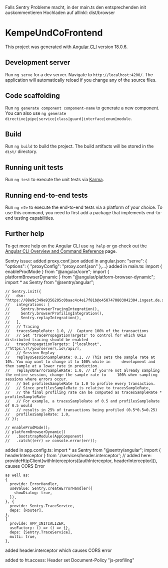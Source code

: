 Falls Sentry Probleme macht, in der main.ts den entsprechenden init auskommentieren
Hochladen auf allInkl: dist/browser

# KempeUndCoFrontend

This project was generated with [Angular CLI](https://github.com/angular/angular-cli) version 18.0.6.

## Development server

Run `ng serve` for a dev server. Navigate to `http://localhost:4200/`. The application will automatically reload if you change any of the source files.

## Code scaffolding

Run `ng generate component component-name` to generate a new component. You can also use `ng generate directive|pipe|service|class|guard|interface|enum|module`.

## Build

Run `ng build` to build the project. The build artifacts will be stored in the `dist/` directory.

## Running unit tests

Run `ng test` to execute the unit tests via [Karma](https://karma-runner.github.io).

## Running end-to-end tests

Run `ng e2e` to execute the end-to-end tests via a platform of your choice. To use this command, you need to first add a package that implements end-to-end testing capabilities.

## Further help

To get more help on the Angular CLI use `ng help` or go check out the [Angular CLI Overview and Command Reference](https://angular.dev/tools/cli) page.

Sentry issue:
added proxy.conf.json
added in angular.json:
    "serve": {
          "options": {
            "proxyConfig": "proxy.conf.json"
          },...}
added in main.ts:
    import { enableProdMode } from "@angular/core";
    import { platformBrowserDynamic } from "@angular/platform-browser-dynamic";
    import * as Sentry from "@sentry/angular";

    // Sentry.init({
    //   dsn: "https://88e9c349e9356205c0baac4c4e17f81b@o4507470803042304.ingest.de.sentry.io/4507917749452880",
    //   integrations: [
    //     Sentry.browserTracingIntegration(),
    //     Sentry.browserProfilingIntegration(),
    //     Sentry.replayIntegration(),
    //   ],
    //   // Tracing
    //   tracesSampleRate: 1.0, //  Capture 100% of the transactions
    //   // Set 'tracePropagationTargets' to control for which URLs distributed tracing should be enabled
    //   tracePropagationTargets: ["localhost", /^https:\/\/yourserver\.io\/api/],
    //   // Session Replay
    //   replaysSessionSampleRate: 0.1, // This sets the sample rate at 10%. You may want to change it to 100% while in     development and then sample at a lower rate in production.
    //   replaysOnErrorSampleRate: 1.0, // If you're not already sampling the entire session, change the sample rate to     100% when sampling sessions where errors occur.
    //   // Set profilesSampleRate to 1.0 to profile every transaction.
    //   // Since profilesSampleRate is relative to tracesSampleRate,
    //   // the final profiling rate can be computed as tracesSampleRate * profilesSampleRate
    //   // For example, a tracesSampleRate of 0.5 and profilesSampleRate of 0.5 would
    //   // results in 25% of transactions being profiled (0.5*0.5=0.25)
    //   profilesSampleRate: 1.0,
    // });

    // enableProdMode();
    // platformBrowserDynamic()
    //   .bootstrapModule(AppComponent)
    //   .catch((err) => console.error(err));

added in app.config.ts:
    import * as Sentry from "@sentry/angular";
    import { headerInterceptor } from './services/header.interceptor';
    // added here: provideHttpClient(withInterceptors([authInterceptor, headerInterceptor])), causes CORS Error

    as well as:
    {
      provide: ErrorHandler,
      useValue: Sentry.createErrorHandler({
        showDialog: true,
      }),
    }, {
      provide: Sentry.TraceService,
      deps: [Router],
    },
    {
      provide: APP_INITIALIZER,
      useFactory: () => () => {},
      deps: [Sentry.TraceService],
      multi: true,
    },

added header.interceptor which causes CORS error

added to ht.access:
    <IfModule mod_headers.c>
    Header set Document-Policy "js-profiling"
    </IfModule>